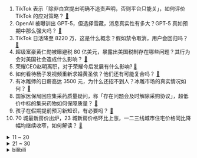 1. TikTok 表示「除非白宫提出明确不追责声明，否则平台只能关」，如何评价 TikTok 的应对策略？ [:link:](https://www.zhihu.com/question/9934313645)
2. OpenAI 被曝训出 GPT-5，但选择雪藏，消息真实性有多大？GPT-5 真如预期中那么强大吗？ [:link:](https://www.zhihu.com/question/9909661585)
3. TikTok 日活降至 8220 万，这是什么概念？假如禁令取消，用户会回归吗？ [:link:](https://www.zhihu.com/question/9841028475)
4. 超级富豪黄仁勋被曝避税 80 亿美元，暴露出美国税制存在哪些问题？其行为会对美国社会造成什么影响？ [:link:](https://www.zhihu.com/question/6137589259)
5. 荣耀CEO赵明离职，对于荣耀今后发展有什么影响? [:link:](https://www.zhihu.com/question/9831022595)
6. 如何看待杨子发视频重新求婚黄圣依？他们还有可能复合吗？ [:link:](https://www.zhihu.com/question/9945731117)
7. 有冰雕师的日薪高达 3500 元，为什么还招不到人？冰雕市场的真实情况如何？ [:link:](https://www.zhihu.com/question/9759249643)
8. 国家医保局回应集采药质量疑问，称「存在问题会及时解除采购协议」，超低价中标的集采药物如何保障质量？ [:link:](https://www.zhihu.com/question/9926958519)
9. 孩子在假期提前预习新知识，有必要吗？ [:link:](https://www.zhihu.com/question/9509707475)
10. 70 城最新房价出炉，23 城新房价格环比上涨，一二三线城市住宅价格同比降幅均继续收窄，如何解读？ [:link:](https://www.zhihu.com/question/9808397327)
<details>
<summary>11 ~ 20</summary>

11. 人到底要经历什么，才会心智成熟、变得特别强大？ [:link:](https://www.zhihu.com/question/665426382)
12. 如何评价2025年1月新番《ave mujica 颂乐人偶》里的角色八幡海铃？ [:link:](https://www.zhihu.com/question/9400506504)
13. 中国可以制造一个纯国产电脑吗？ [:link:](https://www.zhihu.com/question/384887124)
14. 2024 年中国住户人民币存款新增 14.26 万亿元，人均存款已突破 10 万元，这说明了什么？ [:link:](https://www.zhihu.com/question/9809145968)
15. 身体底子较差又因为工作原因需要长期久坐的人，怎样才能让自己在40岁到至少60岁间具备较好的身体素质？ [:link:](https://www.zhihu.com/question/9511440692)
16. 古装剧《大奉打更人》相较于原著改编得如何？ [:link:](https://www.zhihu.com/question/8022447788)
17. 网红李维刚回应牛肉卷事件，称发现是 AB 货，已送检并报案，先按假一赔十赔付，具体情况如何？ [:link:](https://www.zhihu.com/question/9848257718)
18. 电视剧《国色芳华》开分 7.8，知友推荐度 80%，符合你的预期吗？你给这部剧点了推荐还是不推荐？ [:link:](https://www.zhihu.com/question/9833757664)
19. 国家医保局回应医药领域反腐败问题，药品价格虚高的原因究竟是什么？医保局将如何降低药价，减轻群众负担？ [:link:](https://www.zhihu.com/question/9816512569)
20. 如何评价用于 ThinkPad X201 的全新复刻主板 X210Ai ？ [:link:](https://www.zhihu.com/question/9814056895)
</details>
<details>
<summary>21 ~ 30</summary>

21. 现在的孩子还热衷于玩「过家家」吗？和我们小时候相比有哪些区别？ [:link:](https://www.zhihu.com/question/9240904786)
22. 社会上结果重要，还是过程重要? [:link:](https://www.zhihu.com/question/8466770548)
23. OpenAI 重组机器人部门，将打造实体 AGI 智能，为何此时回归机器人赛道？这背后有哪些原因？ [:link:](https://www.zhihu.com/question/9504300553)
24. 为什么《真三起源》中张角不再是完全作为背景板的刻板设定，甚至帮助主角逃离官军的追杀？ [:link:](https://www.zhihu.com/question/9668716792)
25. 你知道哪些有关于埃隆·马斯克（Elon Musk）的趣事？ [:link:](https://www.zhihu.com/question/633396016)
26. 如何评价星铁3.0世界任务「我曾在阿卡迪亚」? [:link:](https://www.zhihu.com/question/9842490757)
27. 《误杀 3》中 26 个孩子到底是怎么死的？安全署长和郑炳睿谁说的才是真相？ [:link:](https://www.zhihu.com/question/8451494948)
28. 如何评价综艺《一路繁花》第二期？ [:link:](https://www.zhihu.com/question/9911620469)
29. 家长鸡娃失败后给孩子贴上「烂尾娃」标签，普通平淡的生活为什么会被看作「烂尾」？我们又该如何定义成功？ [:link:](https://www.zhihu.com/question/9672223576)
30. 大家是喜欢一个人旅行还是多人呢？ [:link:](https://www.zhihu.com/question/9864658559)
</details><details>
<summary>bilibili</summary>

</details>